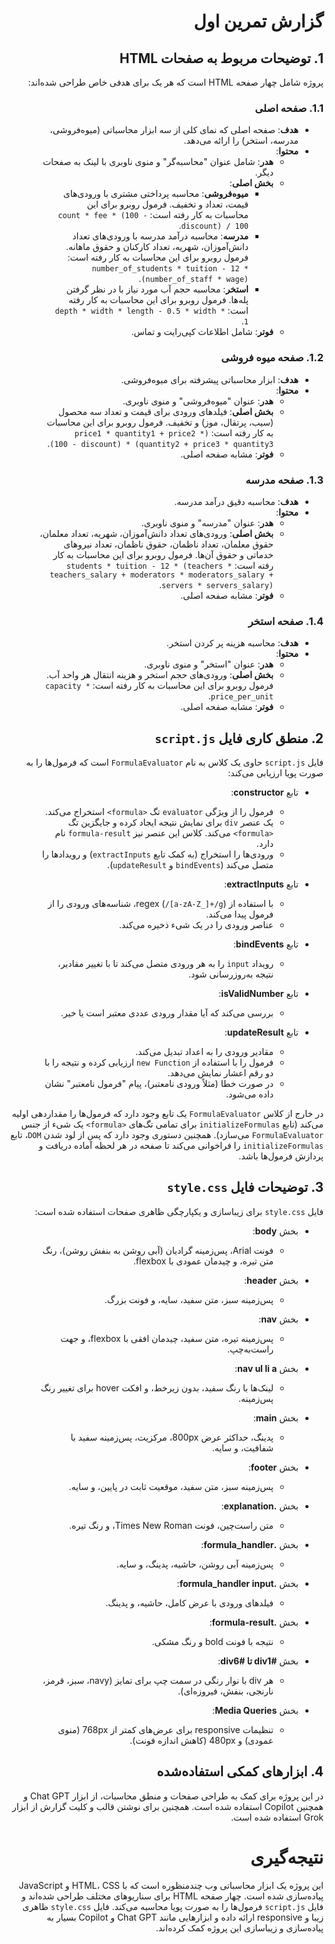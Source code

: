<div dir="rtl">

# گزارش تمرین اول

## 1. توضیحات مربوط به صفحات HTML

پروژه شامل چهار صفحه HTML است که هر یک برای هدفی خاص طراحی شده‌اند:

### 1.1. صفحه اصلی
- **هدف**: صفحه اصلی که نمای کلی از سه ابزار محاسباتی (میوه‌فروشی، مدرسه، استخر) را ارائه می‌دهد.
- **محتوا**:
  - **هدر**: شامل عنوان "محاسبه‌گر" و منوی ناوبری با لینک به صفحات دیگر.
  - **بخش اصلی**:
    - **میوه‌فروشی**: محاسبه پرداختی مشتری با ورودی‌های قیمت، تعداد و تخفیف. فرمول روبرو برای این محاسبات به کار رفته است: `count * fee * (100 - discount) / 100`.
    - **مدرسه**: محاسبه درآمد مدرسه با ورودی‌های تعداد دانش‌آموزان، شهریه، تعداد کارکنان و حقوق ماهانه. فرمول روبرو برای این محاسبات به کار رفته است: `number_of_students * tuition - 12 * (number_of_staff * wage)`.
    - **استخر**: محاسبه حجم آب مورد نیاز با در نظر گرفتن پله‌ها. فرمول روبرو برای این محاسبات به کار رفته است: `depth * width * length - 0.5 * width * 1`.
  - **فوتر**: شامل اطلاعات کپی‌رایت و تماس.

### 1.2. صفحه میوه فروشی
- **هدف**: ابزار محاسباتی پیشرفته برای میوه‌فروشی.
- **محتوا**:
  - **هدر**: عنوان "میوه‌فروشی" و منوی ناوبری.
  - **بخش اصلی**: فیلدهای ورودی برای قیمت و تعداد سه محصول (سیب، پرتقال، موز) و تخفیف. فرمول روبرو برای این محاسبات به کار رفته است: `(price1 * quantity1 + price2 * quantity2 + price3 * quantity3) * (100 - discount)`.
  - **فوتر**: مشابه صفحه اصلی.

### 1.3. صفحه مدرسه
- **هدف**: محاسبه دقیق درآمد مدرسه.
- **محتوا**:
  - **هدر**: عنوان "مدرسه" و منوی ناوبری.
  - **بخش اصلی**: ورودی‌های تعداد دانش‌آموزان، شهریه، تعداد معلمان، حقوق معلمان، تعداد ناظمان، حقوق ناظمان، تعداد نیروهای خدماتی و حقوق آن‌ها. فرمول روبرو برای این محاسبات به کار رفته است: `students * tuition - 12 * (teachers * teachers_salary + moderators * moderators_salary + servers * servers_salary)`.
  - **فوتر**: مشابه صفحه اصلی.

### 1.4. صفحه استخر
- **هدف**: محاسبه هزینه پر کردن استخر.
- **محتوا**:
  - **هدر**: عنوان "استخر" و منوی ناوبری.
  - **بخش اصلی**: ورودی‌های حجم استخر و هزینه انتقال هر واحد آب. فرمول روبرو برای این محاسبات به کار رفته است: `capacity * price_per_unit`.
  - **فوتر**: مشابه صفحه اصلی.

## 2. منطق کاری فایل `script.js`

فایل `script.js` حاوی یک کلاس به نام `FormulaEvaluator` است که فرمول‌ها را به صورت پویا ارزیابی می‌کند:

- تابع **constructor**:
  - فرمول را از ویژگی `evaluator` تگ `<formula>` استخراج می‌کند.
  - یک عنصر `div` برای نمایش نتیجه ایجاد کرده و جایگزین تگ `<formula>` می‌کند. کلاس این عنصر نیز `formula-result` نام دارد.
  - ورودی‌ها را استخراج (به کمک تابع `extractInputs`) و رویدادها را متصل می‌کند (`bindEvents` و `updateResult`).

- تابع **extractInputs**:
  - با استفاده از regex (`/[a-zA-Z_]+/g`)، شناسه‌های ورودی را از فرمول پیدا می‌کند.
  - عناصر ورودی را در یک شیء ذخیره می‌کند.

- تابع **bindEvents**:
  - رویداد `input` را به هر ورودی متصل می‌کند تا با تغییر مقادیر، نتیجه به‌روزرسانی شود.

- تابع **isValidNumber**:
  - بررسی می‌کند که آیا مقدار ورودی عددی معتبر است یا خیر.

- تابع **updateResult**:
  - مقادیر ورودی را به اعداد تبدیل می‌کند.
  - فرمول را با استفاده از `new Function` ارزیابی کرده و نتیجه را با دو رقم اعشار نمایش می‌دهد.
  - در صورت خطا (مثلاً ورودی نامعتبر)، پیام "فرمول نامعتبر" نشان داده می‌شود.

در خارج از کلاس `FormulaEvaluator` یک تابع وجود دارد که فرمول‌ها را مقداردهی اولیه می‌کند (تابع `initializeFormulas` برای تمامی تگ‌های `<formula>` یک شیء از جنس `FormulaEvaluator` می‌سازد). همچنین دستوری وجود دارد که پس از لود شدن `DOM`، تابع `initializeFormulas` را فراخوانی می‌کند تا صفحه در هر لحظه آماده دریافت و پردازش فرمول‌ها باشد.

## 3. توضیحات فایل `style.css`

فایل `style.css` برای زیبا‌سازی و یکپارچگی ظاهری صفحات استفاده شده است:

- بخش **body**:
  - فونت Arial، پس‌زمینه گرادیان (آبی روشن به بنفش روشن)، رنگ متن تیره، و چیدمان عمودی با flexbox.

- بخش **header**:
  - پس‌زمینه سبز، متن سفید، سایه، و فونت بزرگ.

- بخش **nav**:
  - پس‌زمینه تیره، متن سفید، چیدمان افقی با flexbox، و جهت راست‌به‌چپ.

- بخش **nav ul li a**:
  - لینک‌ها با رنگ سفید، بدون زیرخط، و افکت hover برای تغییر رنگ پس‌زمینه.

- بخش **main**:
  - پدینگ، حداکثر عرض 800px، مرکزیت، پس‌زمینه سفید با شفافیت، و سایه.

- بخش **footer**:
  - پس‌زمینه سبز، متن سفید، موقعیت ثابت در پایین، و سایه.

- بخش **.explanation**:
  - متن راست‌چین، فونت Times New Roman، و رنگ تیره.

- بخش **.formula_handler**:
  - پس‌زمینه آبی روشن، حاشیه، پدینگ، و سایه.

- بخش **.formula_handler input**:
  - فیلدهای ورودی با عرض کامل، حاشیه، و پدینگ.

- بخش **.formula-result**:
  - نتیجه با فونت bold و رنگ مشکی.

- بخش **#div1 تا #div6**:
  - هر div با نوار رنگی در سمت چپ برای تمایز (navy، سبز، قرمز، نارنجی، بنفش، فیروزه‌ای).

- بخش **Media Queries**:
  - تنظیمات responsive برای عرض‌های کمتر از 768px (منوی عمودی) و 480px (کاهش اندازه فونت).

## 4. ابزارهای کمکی استفاده‌شده

در این پروژه برای کمک به طراحی صفحات و منطق محاسبات، از ابزار Chat GPT و همچنین Copilot استفاده شده است. همچنین برای نوشتن قالب و کلیت گزارش از ابزار Grok استفاده شده است.

# نتیجه‌گیری

این پروژه یک ابزار محاسباتی وب چندمنظوره است که با HTML، CSS و JavaScript پیاده‌سازی شده است. چهار صفحه HTML برای سناریوهای مختلف طراحی شده‌اند و فایل `script.js` فرمول‌ها را به صورت پویا محاسبه می‌کند. فایل `style.css` ظاهری زیبا و responsive ارائه داده و ابزارهایی مانند Chat GPT و Copilot بسیار به پیاده‌سازی و زیباسازی این پروژه کمک کرده‌اند.

</div>
